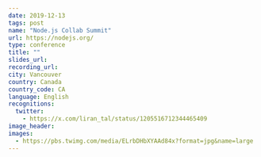 ```yaml
---
date: 2019-12-13
tags: post
name: "Node.js Collab Summit"
url: https://nodejs.org/
type: conference
title: ""
slides_url:
recording_url:
city: Vancouver
country: Canada
country_code: CA
language: English
recognitions:
  twitter:
    - https://x.com/liran_tal/status/1205516712344465409
image_header: 
images:
  - https://pbs.twimg.com/media/ELrbDHbXYAAd84x?format=jpg&name=large
---
```

